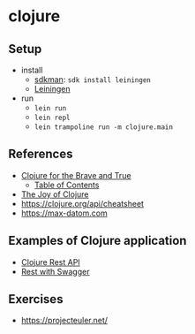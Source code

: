 # clojure

## Setup
- install
  - [sdkman](https://sdkman.io/sdks#leiningen): `sdk install leiningen`
  - [Leiningen](https://leiningen.org/)
- run
  - `lein run`
  - `lein repl`
  - `lein trampoline run -m clojure.main`

## References

- [Clojure for the Brave and True](https://www.braveclojure.com/read-and-eval/)
  - [Table of Contents](https://www.braveclojure.com/clojure-for-the-brave-and-true/)
- [The Joy of Clojure](https://www.manning.com/books/the-joy-of-clojure-second-edition)
- https://clojure.org/api/cheatsheet
- https://max-datom.com

## Examples of Clojure application

- [Clojure Rest API](clojure-rest)
- [Rest with Swagger](rest-wich-swagger)

## Exercises
- https://projecteuler.net/

